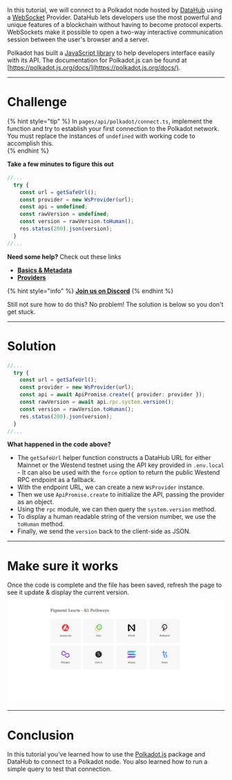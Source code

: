 In this tutorial, we will connect to a Polkadot node hosted by [DataHub](https://docs.figment.io/introduction/what-is-datahub) using a [WebSocket](https://developer.mozilla.org/en-US/docs/Web/API/WebSockets_API) Provider. DataHub lets developers use the most powerful and unique features of a blockchain without having to become protocol experts. WebSockets make it possible to open a two-way interactive communication session between the user's browser and a server. 

Polkadot has built a [JavaScript library](https://github.com/polkadot-js/api) to help developers interface easily with its API. The documentation for Polkadot.js can be found at [https://polkadot.js.org/docs/](https://polkadot.js.org/docs/).

------------------------

# Challenge

{% hint style="tip" %}
In `pages/api/polkadot/connect.ts`, implement the function and try to establish your first connection to the Polkadot network. You must replace the instances of `undefined` with working code to accomplish this.  
{% endhint %}

**Take a few minutes to figure this out**

```typescript
//...
  try {
    const url = getSafeUrl();
    const provider = new WsProvider(url);
    const api = undefined;
    const rawVersion = undefined;
    const version = rawVersion.toHuman();
    res.status(200).json(version);
  }
//...
```

**Need some help?** Check out these links
* [**Basics & Metadata**](https://polkadot.js.org/docs/api/start/basics)  
* [**Providers**](https://polkadot.js.org/docs/api/start/create#providers)  

{% hint style="info" %}
[**Join us on Discord**](https://discord.gg/fszyM7K)
{% endhint %}

Still not sure how to do this? No problem! The solution is below so you don't get stuck.

------------------------

# Solution

```typescript
//...
  try {
    const url = getSafeUrl();
    const provider = new WsProvider(url);
    const api = await ApiPromise.create({ provider: provider });
    const rawVersion = await api.rpc.system.version();
    const version = rawVersion.toHuman();
    res.status(200).json(version);
  }
//...
```

**What happened in the code above?**
* The `getSafeUrl` helper function constructs a DataHub URL for either Mainnet or the Westend testnet using the API key provided in `.env.local` - It can also be used with the `force` option to return the public Westend RPC endpoint as a fallback.  
* With the endpoint URL, we can create a new `WsProvider` instance.
* Then we use `ApiPromise.create` to initialize the API, passing the provider as an object.
* Using the `rpc` module, we can then query the `system.version` method. 
* To display a human readable string of the version number, we use the `toHuman` method.
* Finally, we send the `version` back to the client-side as JSON.

------------------------

# Make sure it works

Once the code is complete and the file has been saved, refresh the page to see it update & display the current version.

![](../../../.gitbook/assets/pathways/polkadot/polkadot-connect.gif)

-----------------------------

# Conclusion

In this tutorial you’ve learned how to use the [Polkadot.js](https://polkadot.js.org/docs/) package and DataHub to connect to a Polkadot node. You also learned how to run a simple query to test that connection.
